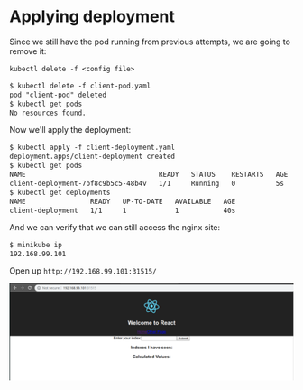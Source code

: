 # Applying deployment

Since we still have the pod running from previous attempts, we are going to remove it:

```
kubectl delete -f <config file>
```

```
$ kubectl delete -f client-pod.yaml 
pod "client-pod" deleted
$ kubectl get pods
No resources found.
```

Now we'll apply the deployment:

```
$ kubectl apply -f client-deployment.yaml 
deployment.apps/client-deployment created
$ kubectl get pods
NAME                                 READY   STATUS    RESTARTS   AGE
client-deployment-7bf8c9b5c5-48b4v   1/1     Running   0          5s
$ kubectl get deployments
NAME                READY   UP-TO-DATE   AVAILABLE   AGE
client-deployment   1/1     1            1           40s
```

And we can verify that we can still access the nginx site:

```
$ minikube ip
192.168.99.101
```

Open up `http://192.168.99.101:31515/`

![](../../images/2019-03-17-17-01-53.png)